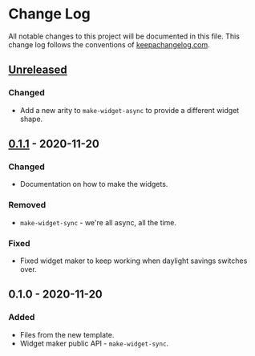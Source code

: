 # Change Log
All notable changes to this project will be documented in this file. This change log follows the conventions of [keepachangelog.com](http://keepachangelog.com/).

## [Unreleased]
### Changed
- Add a new arity to `make-widget-async` to provide a different widget shape.

## [0.1.1] - 2020-11-20
### Changed
- Documentation on how to make the widgets.

### Removed
- `make-widget-sync` - we're all async, all the time.

### Fixed
- Fixed widget maker to keep working when daylight savings switches over.

## 0.1.0 - 2020-11-20
### Added
- Files from the new template.
- Widget maker public API - `make-widget-sync`.

[Unreleased]: https://github.com/exfn/maze-solver/compare/0.1.1...HEAD
[0.1.1]: https://github.com/exfn/maze-solver/compare/0.1.0...0.1.1
